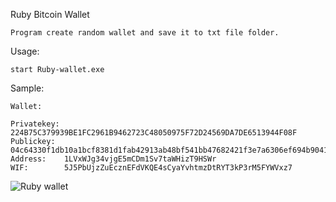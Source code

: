 Ruby Bitcoin Wallet
```
Program create random wallet and save it to txt file folder.

```

Usage:

```
start Ruby-wallet.exe

```

Sample:

```
Wallet: 

Privatekey: 224B75C379939BE1FC2961B9462723C48050975F72D24569DA7DE6513944F08F
Publickey:  04c64330f1db10a1bcf8381d1fab42913ab48bf541bb47682421f3e7a6306ef694b9041f2f582691a29c504ba0d082cd15804116bccda5d65a0cb8e94369c69bd7
Address:    1LVxWJg34vjgE5mCDm1Sv7taWHizT9HSWr
WIF:        5J5PbUjzZuEcznEFdVKQE4sCyaYvhtmzDtRYT3kP3rM5FYWVxz7
```
![Ruby wallet](https://imgur.com/a/alQyCRL.png)
